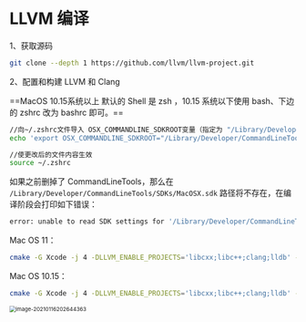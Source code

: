 # LLVM 编译 #

1、获取源码

```sh
git clone --depth 1 https://github.com/llvm/llvm-project.git
```

2、配置和构建 LLVM 和 Clang

==MacOS 10.15系统以上 默认的 Shell 是 zsh ，10.15 系统以下使用 bash、下边的 zshrc 改为 bashrc 即可。==

```sh
//向~/.zshrc文件导入 OSX_COMMANDLINE_SDKROOT变量（指定为 "/Library/Developer/CommandLineTools/SDKs/MacOSX.sdk"）
echo 'export OSX_COMMANDLINE_SDKROOT="/Library/Developer/CommandLineTools/SDKs/MacOSX.sdk"' >> ~/.zshrc 

//使更改后的文件内容生效
source ~/.zshrc	
```

如果之前删掉了 CommandLineTools，那么在 `/Library/Developer/CommandLineTools/SDKs/MacOSX.sdk` 路径将不存在，在编译阶段会打印如下错误：

```sh
error: unable to read SDK settings for '/Library/Developer/CommandLineTools/SDKs/MacOSX.sdk'
```



Mac OS 11：

```sh
cmake -G Xcode -j 4 -DLLVM_ENABLE_PROJECTS='libcxx;libc++;clang;lldb' -DLLDB_USE_SYSTEM_DEBUGSERVER=ON -DLLDB_TEST_COMPILER=clang++ -DCMAKE_OSX_SYSROOT="/Library/Developer/CommandLineTools/SDKs/MacOSX.sdk" ../llvm
```

Mac OS 10.15：

```sh
cmake -G Xcode -j 4 -DLLVM_ENABLE_PROJECTS='libcxx;libc++;clang;lldb' -DLLDB_USE_SYSTEM_DEBUGSERVER=ON -DLLDB_TEST_COMPILER=clang++ -DCMAKE_OSX_SYSROOT="/Library/Developer/CommandLineTools/SDKs/MacOSX10.15.sdk" ../llvm
```

<img src="https://cdn.jsdelivr.net/gh/SunSatan/PictureBed@master/uPic/image-20210116202644363.png" alt="image-20210116202644363" style="zoom:67%;" />
